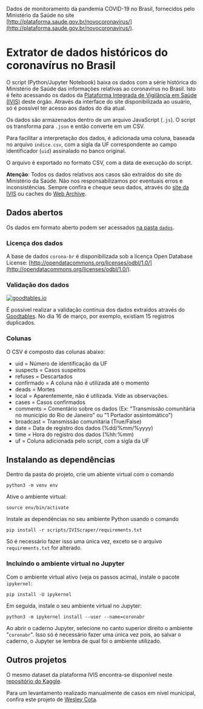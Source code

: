 Dados de monitoramento da pandemia COVID-19 no Brasil, fornecidos pelo
Ministério da Saúde no site
[http://plataforma.saude.gov.br/novocoronavirus/](http://plataforma.saude.gov.br/novocoronavirus/).

# Extrator de dados históricos do coronavírus no Brasil

O script (Python/Jupyter Notebook) baixa os dados com a série histórica do Ministério de Saúde das informações relativas ao coronavírus no Brasil. Isto é feito
acessando os dados da [Plataforma Integrada de Vigilância em Saúde (IVIS)](http://plataforma.saude.gov.br/novocoronavirus/) deste órgão. Através da interface do site disponibilizada ao usuário, só é possível ter acesso aos dados do dia atual.

Os dados são armazenados dentro de um arquivo JavaScript (`.js`). O script os transforma para `.json` e então converte em um CSV. 

Para facilitar a interpretação dos dados, é adicionada uma coluna, baseada no arquivo `indice.csv`, com a sigla da UF correspondente ao campo identificador (`uid`) assinalado no banco original.

O arquivo é exportado no formato CSV, com a data de execução do script. 

**Atenção**: Todos os dados relativos aos casos são extraídos do site do Ministério da Saúde. Não nos responsabilizamos por eventuais erros e inconsistências. Sempre confira e cheque seus dados, através do [site da IVIS]() ou caches do [Web Archive](https://web.archive.org/web/*/http://plataforma.saude.gov.br/novocoronavirus/#COVID-19-brazil).

## Dados abertos
Os dados em formato aberto podem ser acessados [na pasta `dados`](https://github.com/belisards/coronabr/tree/master/dados). 

### Licença dos dados
A base de dados `corona-br` é disponibilizada sob a licença Open Database License: [http://opendatacommons.org/licenses/odbl/1.0/](http://opendatacommons.org/licenses/odbl/1.0/). 

### Validação dos dados
[![goodtables.io](https://goodtables.io/badge/github/belisards/coronabr.svg)](https://goodtables.io/github/belisards/coronabr)

É possível realizar a validação contínua dos dados extraídos através do [Goodtables](https://goodtables.io/github/belisards/coronabr). No dia 16 de março, por exemplo, existiam 15 registros duplicados.

### Colunas
O CSV é composto das colunas abaixo:

* uid = Número de identificação da UF
* suspects = Casos suspeitos
* refuses = Descartados
* confirmado = A coluna não é utilizada até o momento
* deads = Mortes
* local = Aparentemente, não é utilizada. Vide as observações.
* cases = Casos confirmados
* comments = Comentário sobre os dados (Ex: "Transmissão comunitária no município do Rio de Janeiro" ou "1 Portador assintomático")
* broadcast = Transmissão comunitária (True/False)
* date = Data de registro dos dados (%dd/%mm/%yyyy)
* time = Hora do registro dos dados  (%hh:%mm)
* uf = Coluna adicionada pelo script, com a sigla da UF


## Instalando as dependências 

Dentro da pasta do projeto, crie um abiente virtual com o comando

```
python3 -m venv env
```

Ative o ambiente virtual:

```
source env/bin/activate
```

Instale as dependências no seu ambiente Python usando o comando

```
pip install -r scripts/IVIScraper/requirements.txt
```

Só é necessário fazer isso uma única vez, exceto se o arquivo
`requirements.txt` for alterado.

### Incluindo o ambiente virtual no Jupyter

Com o ambiente virtual ativo (veja os passos acima), instale o pacote `ipykernel`:

```
pip install -U ipykernel
```

Em seguida, instale o seu ambiente virtual no Jupyter:

```
python3 -m ipykernel install --user --name=coronabr
```

Ao abrir o caderno Jupyter, selecione no canto superior direito o ambiente
"`coronabr`". Isso só é necessário fazer uma única vez pois, ao salvar o
caderno, o Jupyter se lembra de qual foi o ambiente utilizado.

## Outros projetos

O mesmo dataset da plataforma IVIS encontra-se disponível neste [repositório do Kaggle](https://www.kaggle.com/unanimad/corona-virus-brazil).

Para um levantamento realizado manualmente de casos em nível municipal, confira este projeto de [Wesley Cota](https://labs.wesleycota.com/sarscov2/br/).

